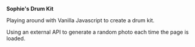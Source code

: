 <strong>Sophie's Drum Kit</strong>

Playing around with Vanilla Javascript to create a drum kit.

Using an external API to generate a random photo each time the page is loaded.
